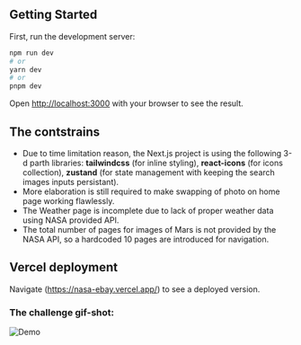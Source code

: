 ## Getting Started

First, run the development server:

```bash
npm run dev
# or
yarn dev
# or
pnpm dev
```

Open [http://localhost:3000](http://localhost:3000) with your browser to see the result.

## The contstrains

- Due to time limitation reason, the Next.js project is using the following 3-d parth libraries:
  **tailwindcss** (for inline styling),
  **react-icons** (for icons collection),
  **zustand** (for state management with keeping the search images inputs persistant).
- More elaboration is still required to make swapping of photo on home page working flawlessly.
- The Weather page is incomplete due to lack of proper weather data using NASA provided API.
- The total number of pages for images of Mars is not provided by the NASA API, so a hardcoded 10 pages are introduced for navigation.

## Vercel deployment

Navigate (https://nasa-ebay.vercel.app/) to see a deployed version.

### The challenge gif-shot:

![Demo](nasa-ebay.gif)
